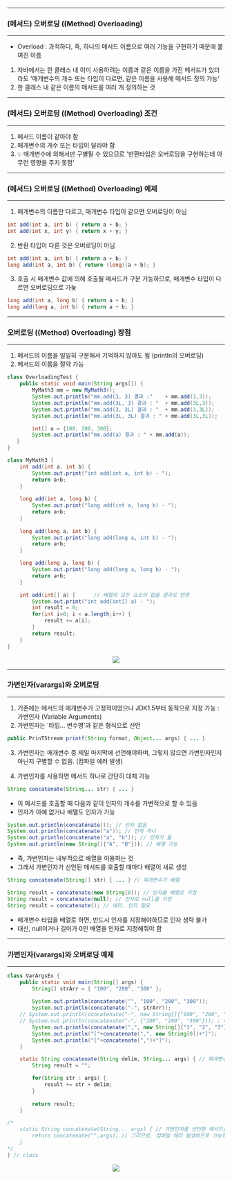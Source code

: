 ----
### (메서드) 오버로딩 ((Method) Overloading)
----
* Overload : 과적하다, 즉, 하나의 메서드 이름으로 여러 기능을 구현하기 때문에 붙여진 이름
1. 자바에서는 한 클래스 내 이미 사용하려는 이름과 같은 이름을 가진 메서드가 있더라도 '매개변수의 개수 또는 타입이 다르면, 같은 이름을 사용해 메서드 정의 가능'
2. 한 클래스 내 같은 이름의 메서드를 여러 개 정의하는 것

----
### (메서드) 오버로딩 ((Method) Overloading) 조건
----
1. 메서드 이름이 같아야 함
2. 매개변수의 개수 또는 타입이 달라야 함
3. 💡 매개변수에 의해서만 구별될 수 있으므로 '반환타입은 오버로딩을 구현하는데 아무런 영향을 주지 못함'

----
### (메서드) 오버로딩 ((Method) Overloading) 예제
----
1. 매개변수의 이름만 다르고, 매개변수 타입이 같으면 오버로딩이 아님
```java
int add(int a, int b) { return a + b; }
int add(int x, int y) { return x + y; }
```

2. 반환 타입이 다른 것은 오버로딩이 아님
```java
int add(int a, int b) { return a + b; }
long add(int a, int b) { return (long)(a + b); }
````

3. 호출 시 매개변수 값에 의해 호출될 메서드가 구분 가능하므로, 매개변수 타입이 다르면 오버로딩으로 가눚
```java
long add(int a, long b) { return a + b; }
long add(long a, int b) { return a + b; }
```

----
### 오버로딩 ((Method) Overloading) 장점
----
1. 메서드의 이름을 일일히 구분해서 기억하지 않아도 됨 (println의 오버로딩)
2. 메서드의 이름을 절약 가능

```java
class OverloadingTest {
	public static void main(String args[]) {
		MyMath3 mm = new MyMath3();
		System.out.println("mm.add(3, 3) 결과 :"    + mm.add(3,3));
		System.out.println("mm.add(3L, 3) 결과 : "  + mm.add(3L,3));
		System.out.println("mm.add(3, 3L) 결과 : "  + mm.add(3,3L));
		System.out.println("mm.add(3L, 3L) 결과 : " + mm.add(3L,3L));

		int[] a = {100, 200, 300};
		System.out.println("mm.add(a) 결과 : " + mm.add(a));
   }
}

class MyMath3 {
	int add(int a, int b) {
		System.out.print("int add(int a, int b) - ");
		return a+b;
	}
	
	long add(int a, long b) {
		System.out.print("long add(int a, long b) - ");
		return a+b;
	}
	
	long add(long a, int b) {
		System.out.print("long add(long a, int b) - ");
		return a+b;
	}

	long add(long a, long b) {
		System.out.print("long add(long a, long b) - ");
		return a+b;
	}

	int add(int[] a) {		// 배열의 모든 요소의 합을 결과로 반환
		System.out.print("int add(int[] a) - ");
		int result = 0;
		for(int i=0; i < a.length;i++) {
			result += a[i];
		}	
		return result;
	}
}
```
<div align="center">
<img src="https://github.com/sooyounghan/JavaScript/assets/34672301/1b0aa7ad-8e5c-4a34-889d-183e69487213">
</div>

----
### 가변인자(varargs)와 오버로딩
----
1. 기존에는 메서드의 매개변수가 고정적이었으나 JDK1.5부터 동적으로 지정 가능 : 가변인자 (Variable Arguments)
2. 가변인자는 '타입... 변수명'과 같은 형식으로 선언
```java
public PrinTStream printf(String format, Object... args) { ... }
```
3. 가변인자는 매개변수 중 제일 마지막에 선언해야하며, 그렇지 않으면 가변인자인지 아닌지 구별할 수 없음. (컴파일 에러 발생)

4. 가변인자를 사용하면 메서드 하나로 간단히 대체 가능
```java
String concatenate(String... str) { ... }
```
  - 이 메서드를 호출할 때 다음과 같이 인자의 개수를 가변적으로 할 수 있음
  - 인자가 아예 없거나 배열도 인자가 가능
```java
System.out.println(concatenate()); // 인자 없음
System.out.println(concatenate("a")); // 인자 하나
System.out.println(concatenate("a", "b")); // 인자가 둘
System.out.println(new String[]{"A", "B"})); // 배열 가능
```

  - 즉, 가변인자는 내부적으로 배열을 이용하는 것
  - 그래서 가변인자가 선언된 메서드를 호출할 때마다 배열이 새로 생성
```java
String concatenate(String[] str) { ... } // 매개변수가 배열
```
```java
String result = concatenate(new String[0]); // 인자를 배열로 지정
String result = concatenate(null); // 인자로 null을 지정
String result = concatenate(); // 에러. 인자 필요
```

  - 매개변수 타입을 배열로 하면, 반드시 인자를 지정해야하므로 인자 생략 불가
  - 대신, null이거나 길이가 0인 배열을 인자로 지정해줘야 함
    
----
### 가변인자(varargs)와 오버로딩 예제
----
```java
class VarArgsEx {
	public static void main(String[] args) {
		String[] strArr = { "100", "200", "300" };
		
		System.out.println(concatenate("", "100", "200", "300"));
		System.out.println(concatenate("-", strArr));
    // System.out.println(concatenate("-", new String[]{"100", "200", "300"}));
    // System.out.println(concatenate("-", {"100", "200", "300"})); : 에러 발생
		System.out.println(concatenate(",", new String[]{"1", "2", "3"}));
		System.out.println("["+concatenate(",", new String[0])+"]");
		System.out.println("["+concatenate(",")+"]");
	}

	static String concatenate(String delim, String... args) { // 매개변수로 입력된 문자열에 구분자를 사이에 포함시켜 결합해 반환
		String result = "";

		for(String str : args) {
			result += str + delim;
		}
		
		return result;
	}

/*
	static String concatenate(String... args) { // 가변인자를 선언한 메서드를 오버로딩하면, 메서드 호출할 때 이를 구별되지 못하는 경우 발생
		return concatenate("",args); // 그러므로, 컴파일 에러 발생하므로 가능하면 가변인자를 사용한 메서드는 오버로딩하지 않는 것이 좋음
	}
*/
} // class
```
<div align="center">
<img src="https://github.com/sooyounghan/JavaScript/assets/34672301/ad617d4e-0a4d-4fb8-9e90-68c62583716f">
</div>
